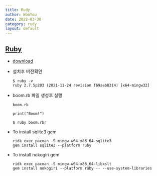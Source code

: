 ```yaml
---
title: Rudy
author: WooYou
date: 2022-03-30
category: rudy
layout: default
---
```


## [Ruby](https://rubyinstaller.org/)

* [download](https://rubyinstaller.org/downloads/)
* 설치후 버전확인
  ```shell
  $ ruby -v
  ruby 2.7.5p203 (2021-11-24 revision f69aeb8314) [x64-mingw32]
  ```
* boom.rb 파일 생성후 실행

    ```shell
    boom.rb 
    
    print("Boom!")
    
    $ ruby boom.rbr
    ```


* To install sqlite3 gem

    ```shell
    ridk exec pacman -S mingw-w64-x86_64-sqlite3
    gem install sqlite3 --platform ruby
    ```

* To install nokogiri gem

    ```shell
    ridk exec pacman -S mingw-w64-x86_64-libxslt
    gem install nokogiri --platform ruby -- --use-system-libraries
    ```

